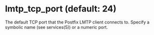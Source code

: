 # lmtp_tcp_port (default: 24)

The default TCP port that the Postfix LMTP client connects to.
Specify a symbolic name (see services(5)) or a numeric port.



